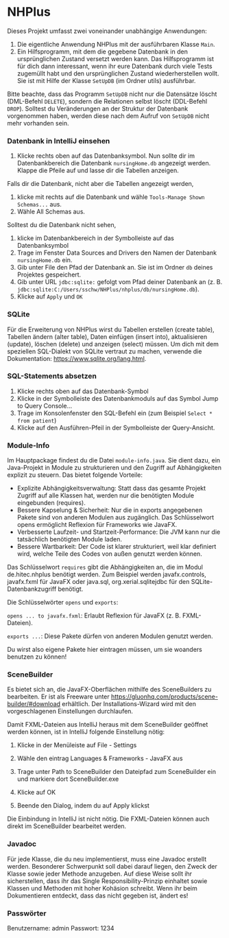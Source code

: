 # NHPlus

Dieses Projekt umfasst zwei voneinander unabhängige Anwendungen:

1. Die eigentliche Anwendung NHPlus mit der ausführbaren Klasse `Main`. 
2. Ein Hilfsprogramm, mit dem die gegebene Datenbank in den ursprünglichen Zustand versetzt werden kann. Das Hilfsprogramm ist für dich 
dann interessant, wenn ihr eure Datenbank durch viele Tests zugemüllt habt und den ursprünglichen Zustand wiederherstellen wollt.
Sie ist mit Hilfe der Klasse `SetUpDB` (im Ordner utils) ausführbar.

Bitte beachte, dass das Programm `SetUpDB` nicht nur die Datensätze löscht (DML-Befehl `DELETE`), sondern die
 Relationen selbst löscht (DDL-Befehl `DROP`). Solltest du Veränderungen an der Struktur der Datenbank vorgenommen
haben, werden diese nach dem Aufruf von `SetUpDB` nicht mehr vorhanden sein.

### Datenbank in IntelliJ einsehen

1. Klicke rechts oben auf das Datenbanksymbol. Nun sollte dir im Datenbankbereich die Datenbank `nursingHome.db` angezeigt werden.
Klappe die Pfeile auf und lasse dir die Tabellen anzeigen. 

Falls dir die Datenbank, nicht aber die Tabellen angezeigt werden, 
1. klicke mit rechts auf die Datenbank und wähle `Tools-Manage Shown Schemas...` aus.
2. Wähle All Schemas aus.

Solltest du die Datenbank nicht sehen, 
1. klicke im Datenbankbereich in der Symbolleiste auf das Datenbanksymbol
2. Trage im Fenster Data Sources and Drivers den Namen der Datenbank `nursingHome.db` ein.
3. Gib unter File den Pfad der Datenbank an. Sie ist im Ordner `db` deines Projektes gespeichert.
4. Gib unter URL `jdbc:sqlite:` gefolgt vom Pfad deiner Datenbank an (z. B. `jdbc:sqlite:C:/Users/sschw/NHPlus/nhplus/db/nursingHome.db`).
5. Klicke auf `Apply` und `OK`

### SQLite

Für die Erweiterung von NHPlus wirst du Tabellen erstellen (create table), Tabellen ändern (alter table), Daten einfügen (insert into), 
aktualisieren (update), löschen (delete) und anzeigen (select) müssen. Um dich mit dem speziellen SQL-Dialekt von SQLite
vertraut zu machen, verwende die Dokumentation: https://www.sqlite.org/lang.html.

### SQL-Statements absetzen

1. Klicke rechts oben auf das Datenbank-Symbol
2. Klicke in der Symbolleiste des Datenbankmoduls auf das Symbol Jump to Query Console...
3. Trage im Konsolenfenster den SQL-Befehl ein (zum Beispiel `Select * from patient`)
4. Klicke auf den Ausführen-Pfeil in der Symbolleiste der Query-Ansicht.

### Module-Info

Im Hauptpackage findest du die Datei `module-info.java`. Sie dient dazu, ein Java-Projekt in Module zu strukturieren
und den Zugriff auf Abhängigkeiten explizit zu steuern. Das bietet folgende Vorteile:
- Explizite Abhängigkeitsverwaltung: Statt dass das gesamte Projekt Zugriff auf alle Klassen hat, werden nur die benötigten 
Module eingebunden (requires).
- Bessere Kapselung & Sicherheit: Nur die in exports angegebenen Pakete sind von anderen Modulen aus zugänglich.
Das Schlüsselwort opens ermöglicht Reflexion für Frameworks wie JavaFX.
- Verbesserte Laufzeit- und Startzeit-Performance: Die JVM kann nur die tatsächlich benötigten Module laden.
- Bessere Wartbarkeit: Der Code ist klarer strukturiert, weil klar definiert wird, welche Teile des Codes von außen genutzt werden können.

Das Schlüsselwort `requires` gibt die Abhängigkeiten an, die im Modul de.hitec.nhplus benötigt werden. Zum Beispiel werden 
javafx.controls, javafx.fxml für JavaFX oder java.sql, org.xerial.sqlitejdbc für den SQLite-Datenbankzugriff benötigt.

Die Schlüsselwörter `opens` und `exports`: 

`opens ... to javafx.fxml`: Erlaubt Reflexion für JavaFX (z. B. FXML-Dateien).

`exports ...`: Diese Pakete dürfen von anderen Modulen genutzt werden.

Du wirst also eigene Pakete hier eintragen müssen, um sie woanders benutzen zu können!

### SceneBuilder

Es bietet sich an, die JavaFX-Oberflächen mithilfe des SceneBuilders zu bearbeiten. Er ist als Freeware unter  https://gluonhq.com/products/scene-builder/#download erhältlich. 
Der Installations-Wizard wird mit den vorgeschlagenen Einstellungen durchlaufen.

Damit FXML-Dateien aus IntelliJ heraus mit dem SceneBuilder geöffnet werden können, ist in IntelliJ folgende Einstellung nötig:

1) Klicke in der Menüleiste auf File - Settings

2) Wähle den eintrag Languages & Frameworks - JavaFX aus

3) Trage unter Path to SceneBuilder den Dateipfad zum SceneBuilder ein und markiere dort SceneBuilder.exe

4) Klicke auf OK

5) Beende den Dialog, indem du auf Apply klickst

Die Einbindung in IntelliJ ist nicht nötig. Die FXML-Dateien können auch direkt im SceneBuilder bearbeitet werden.

### Javadoc

Für jede Klasse, die du neu implementierst, muss eine Javadoc erstellt werden. Besonderer Schwerpunkt soll dabei darauf liegen,
den Zweck der Klasse sowie jeder Methode anzugeben. Auf diese Weise sollt ihr sicherstellen, dass ihr das Single Responsibility-Prinzip einhaltet
sowie Klassen und Methoden mit hoher Kohäsion schreibt. Wenn ihr beim Dokumentieren entdeckt, dass das nicht gegeben ist, ändert es!

### Passwörter

Benutzername: admin
Passwort: 1234